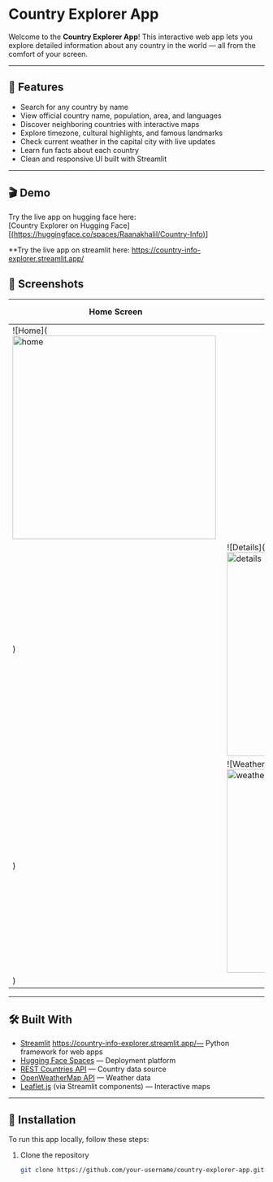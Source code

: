 # Country Explorer App

Welcome to the **Country Explorer App**! This interactive web app lets you explore detailed information about any country in the world — all from the comfort of your screen.

---

## 🌟 Features

- Search for any country by name
- View official country name, population, area, and languages
- Discover neighboring countries with interactive maps
- Explore timezone, cultural highlights, and famous landmarks
- Check current weather in the capital city with live updates
- Learn fun facts about each country
- Clean and responsive UI built with Streamlit

---

## 🎬 Demo

Try the live app on hugging face  here:  
[Country Explorer on Hugging Face][[(https://huggingface.co/spaces/Raanakhalil/Country-Info)](https://huggingface.co/spaces/Raanakhalil/Country-Info)]


**Try the live app on streamlit  here: 
https://country-info-explorer.streamlit.app/

## 📸 Screenshots



| Home Screen | Country Details | Weather Info |
|-------------|-----------------|--------------|
| ![Home](<img width="400" height="400" alt="home" src="https://github.com/user-attachments/assets/11802234-f1d1-4f6c-8d62-58001a3922e5" />
) | ![Details](<img width="400" height="400" alt="details" src="https://github.com/user-attachments/assets/a1f2ac03-37f8-4e32-bb04-35a87b062cbb" />
) | ![Weather](<img width="400" height="400" alt="weather" src="https://github.com/user-attachments/assets/4a41ccd6-92fa-4c14-9d33-02ccee2b4847" />
) |

---

## 🛠️ Built With

- [Streamlit](https://streamlit.io/) https://country-info-explorer.streamlit.app/— Python framework for web apps
- [Hugging Face Spaces](https://huggingface.co/spaces) — Deployment platform
- [REST Countries API](https://restcountries.com/) — Country data source
- [OpenWeatherMap API](https://openweathermap.org/api) — Weather data
- [Leaflet.js](https://leafletjs.com/) (via Streamlit components) — Interactive maps

---

## 🚀 Installation

To run this app locally, follow these steps:

1. Clone the repository  
   ```bash
   git clone https://github.com/your-username/country-explorer-app.git

